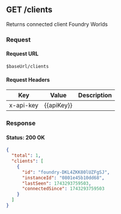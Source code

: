 ## **GET** /clients

Returns connected client Foundry Worlds

### Request

#### Request URL

```
$baseUrl/clients
```

#### Request Headers

| Key | Value | Description |
| --- | ----- | ----------- |
| x-api-key | \{\{apiKey\}\} |   |

### Response

#### Status: 200 OK

```json
{
  "total": 1,
  "clients": [
    {
      "id": "foundry-DKL4ZKK80lUZFgSJ",
      "instanceId": "0801e45b10dd68",
      "lastSeen": 1743293759503,
      "connectedSince": 1743293759503
    }
  ]
}
```


